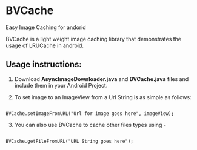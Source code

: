 # BVCache
Easy Image Caching for andorid

BVCache is a light weight image caching library that demonstrates the usage of LRUCache in android. 

## Usage instructions:
1) Download **AsyncImageDownloader.java** and **BVCache.java** files and include them in your Android Project.

2) To set image to an ImageView from a Url String is as simple as follows:

```

BVCache.setImageFromURL("Url for image goes here", imageView);
```

3) You can also use BVCache to cache other files types using -

```

BVCache.getFileFromURL("URL String goes here");
```
